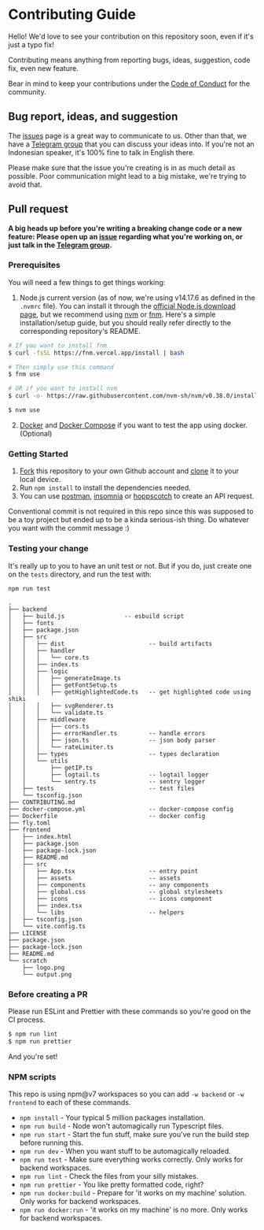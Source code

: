# Contributing Guide

Hello! We'd love to see your contribution on this repository soon, even if it's just a typo fix!

Contributing means anything from reporting bugs, ideas, suggestion, code fix, even new feature.

Bear in mind to keep your contributions under the [Code of Conduct](./github/CODE_OF_CONDUCT.md) for the community.

## Bug report, ideas, and suggestion

The [issues](https://github.com/teknologi-umum/graphene/issues) page is a great way to communicate to us. Other than that, we have a [Telegram group](https://t.me/teknologi_umum) that you can discuss your ideas into. If you're not an Indonesian speaker, it's 100% fine to talk in English there.

Please make sure that the issue you're creating is in as much detail as possible. Poor communication might lead to a big mistake, we're trying to avoid that.

## Pull request

**A big heads up before you're writing a breaking change code or a new feature: Please open up an [issue](https://github.com/teknologi-umum/graphene/issues) regarding what you're working on, or just talk in the [Telegram group](https://t.me/teknologi_umum).**

### Prerequisites

You will need a few things to get things working:

1. Node.js current version (as of now, we're using v14.17.6 as defined in the `.nvmrc` file). You can install it through the [official Node.js download page](https://nodejs.org/en/download/), but we recommend using [nvm](https://github.com/nvm-sh/nvm) or [fnm](https://github.com/Schniz/fnm). Here's a simple installation/setup guide, but you should really refer directly to the corresponding repository's README.

```sh
# If you want to install fnm
$ curl -fsSL https://fnm.vercel.app/install | bash

# Then simply use this command
$ fnm use

# OR if you want to install nvm
$ curl -o- https://raw.githubusercontent.com/nvm-sh/nvm/v0.38.0/install.sh | bash

$ nvm use
```

2. [Docker](https://docs.docker.com/engine/install/) and [Docker Compose](https://docs.docker.com/compose/install/) if you want to test the app using docker. (Optional)

### Getting Started

1. [Fork](https://help.github.com/articles/fork-a-repo/) this repository to your own Github account and [clone](https://help.github.com/articles/cloning-a-repository/) it to your local device.
2. Run `npm install` to install the dependencies needed.
3. You can use [postman](https://www.postman.com/), [insomnia](https://insomnia.rest/) or [hoppscotch](https://hoppscotch.io/) to create an API request.

Conventional commit is not required in this repo since this was supposed to be a toy project but ended up to be a kinda serious-ish thing. Do whatever you want with the commit message :)

### Testing your change

It's really up to you to have an unit test or not. But if you do, just create one on the `tests` directory, and run the test with:

```
npm run test
```

```
.
├── backend
│   ├── build.js                 -- esbuild script
│   ├── fonts
│   ├── package.json
│   ├── src
│   │   ├── dist                        -- build artifacts
│   │   ├── handler
│   │   │   └── core.ts
│   │   ├── index.ts
│   │   ├── logic
│   │   │   ├── generateImage.ts
│   │   │   ├── getFontSetup.ts
│   │   │   ├── getHighlightedCode.ts   -- get highlighted code using shiki
│   │   │   ├── svgRenderer.ts
│   │   │   └── validate.ts
│   │   ├── middleware
│   │   │   ├── cors.ts
│   │   │   ├── errorHandler.ts         -- handle errors
│   │   │   ├── json.ts                 -- json body parser
│   │   │   └── rateLimiter.ts
│   │   ├── types                       -- types declaration
│   │   └── utils
│   │       ├── getIP.ts
│   │       ├── logtail.ts              -- logtail logger
│   │       └── sentry.ts               -- sentry logger
│   ├── tests                           -- test files
│   └── tsconfig.json
├── CONTRIBUTING.md
├── docker-compose.yml                  -- docker-compose config
├── Dockerfile                          -- docker config
├── fly.toml
├── frontend
│   ├── index.html
│   ├── package.json
│   ├── package-lock.json
│   ├── README.md
│   ├── src
│   │   ├── App.tsx                     -- entry point
│   │   ├── assets                      -- assets
│   │   ├── components                  -- any components
│   │   ├── global.css                  -- global stylesheets
│   │   ├── icons                       -- icons component
│   │   ├── index.tsx
│   │   └── libs                        -- helpers
│   ├── tsconfig.json
│   └── vite.config.ts
├── LICENSE
├── package.json
├── package-lock.json
├── README.md
└── scratch
    ├── logo.png
    └── output.png
```

### Before creating a PR

Please run ESLint and Prettier with these commands so you're good on the CI process.

```sh
$ npm run lint
$ npm run prettier
```

And you're set!

### NPM scripts

This repo is using npm@v7 workspaces so you can add `-w backend` or `-w frontend` to each of these commands.

- `npm install` - Your typical 5 million packages installation.
- `npm run build` - Node won't automagically run Typescript files.
- `npm run start` - Start the fun stuff, make sure you've run the build step before running this.
- `npm run dev` - When you want stuff to be automagically reloaded.
- `npm run test` - Make sure everything works correctly. Only works for backend workspaces.
- `npm run lint` - Check the files from your silly mistakes.
- `npm run prettier` - You like pretty formatted code, right?
- `npm run docker:build` - Prepare for 'it works on my machine' solution. Only works for backend workspaces.
- `npm run docker:run` - 'it works on my machine' is no more. Only works for backend workspaces.
